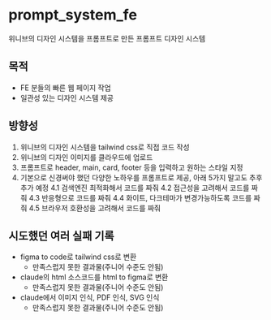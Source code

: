 # prompt_system_fe

위니브의 디자인 시스템을 프롬프트로 만든 프롬프트 디자인 시스템

## 목적

- FE 분들의 빠른 웹 페이지 작업
- 일관성 있는 디자인 시스템 제공

## 방향성

1. 위니브의 디자인 시스템을 tailwind css로 직접 코드 작성
2. 위니브의 디자인 이미지를 클라우드에 업로드
3. 프롬프트로 header, main, card, footer 등을 입력하고 원하는 스타일 지정
4. 기본으로 신경써야 했던 다양한 노하우를 프롬프트로 제공, 아래 5가지 말고도 추후 추가 예정
   4.1 검색엔진 최적화해서 코드를 짜줘
   4.2 접근성을 고려해서 코드를 짜줘
   4.3 반응형으로 코드를 짜줘
   4.4 화이트, 다크테마가 변경가능하도록 코드를 짜줘
   4.5 브라우저 호환성을 고려해서 코드를 짜줘

## 시도했던 여러 실패 기록

- figma to code로 tailwind css로 변환
  - 만족스럽지 못한 결과물(주니어 수준도 안됨)
- claude의 html 소스코드를 html to figma로 변환
  - 만족스럽지 못한 결과물(주니어 수준도 안됨)
- claude에서 이미지 인식, PDF 인식, SVG 인식
  - 만족스럽지 못한 결과물(주니어 수준도 안됨)
